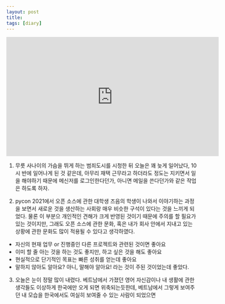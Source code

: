 ```yaml
---
layout: post
title: 
tags: [diary]
---
```

<iframe width="560" height="315" src="https://www.youtube.com/embed/o_13962jDT4" title="YouTube video player" frameborder="0" allow="accelerometer; autoplay; clipboard-write; encrypted-media; gyroscope; picture-in-picture" allowfullscreen></iframe>

1. 무릇 사나이의 가슴을 뛰게 하는 범죄도시를 시청한 뒤 오늘은 꽤 늦게 일어났다, 10시 반에 일어나게 된 것 같은데, 아무리 재택 근무라고 하더라도 정도는 지키면서 일을 해야하기 때문에 메신저를 로그인한다던가, 아니면 메일을 쓴다던가와 같은 작업은 하도록 하자.

2. pycon 2021에서 오픈 소스에 관한 대학생 즈음의 학생이 나와서 이야기하는 과정을 보면서 새로운 것을 생산하는 사회랑 매우 비슷한 구석이 있다는 것을 느끼게 되었다. 물론 이 부분으 개인적인 견해가 크게 반영된 것이기 때문에 주의를 할 필요가 있는 것이지만, 그래도 오픈 소스에 관한 문화, 혹은 내가 회사 안에서 지내고 있는 상황에 관한 문화도 많이 적용될 수 있다고 생각하였다.
- 자신의 현재 업무 or 진행중인 다른 프로젝트와 관련된 것이면 좋아요
- 이미 할 줄 아는 것을 하는 것도 좋지만, 하고 싶은 것을 해도 좋아요
- 현실적으로 단기적인 목표는 빠른 성취를 얻는데 좋아요
- 말하지 않아도 알아요? 아니, 말해야 알아요!
라는 것이 주된 것이었는데 좋았다.

3. 오늘은 눈이 정말 많이 내렸다. 베트남에서 가졌던 영어 자신감이나 내 생활에 관한 생각들도 이상하게 한국에만 오게 되면 위축되는듯한데, 베트남에서 그렇게 보여주던 내 모습을 한국에서도 여실히 보여줄 수 있는 사람이 되었으면